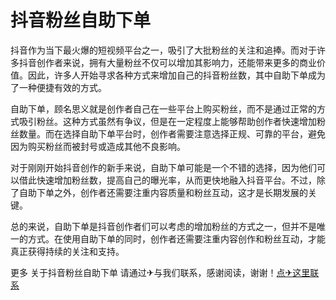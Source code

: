 # 抖音粉丝自助下单

抖音作为当下最火爆的短视频平台之一，吸引了大批粉丝的关注和追捧。而对于许多抖音创作者来说，拥有大量粉丝不仅可以增加其影响力，还能带来更多的商业价值。因此，许多人开始寻求各种方式来增加自己的抖音粉丝数，其中自助下单成为了一种便捷有效的方式。

自助下单，顾名思义就是创作者自己在一些平台上购买粉丝，而不是通过正常的方式吸引粉丝。这种方式虽然有争议，但是在一定程度上能够帮助创作者快速增加粉丝数量。而在选择自助下单平台时，创作者需要注意选择正规、可靠的平台，避免因为购买粉丝而被封号或造成其他不良影响。

对于刚刚开始抖音创作的新手来说，自助下单可能是一个不错的选择，因为他们可以借此快速增加粉丝数，提高自己的曝光率，从而更快地融入抖音平台。不过，除了自助下单之外，创作者还需要注重内容质量和粉丝互动，这才是长期发展的关键。

总的来说，自助下单是抖音创作者们可以考虑的增加粉丝的方式之一，但并不是唯一的方式。在使用自助下单的同时，创作者还需要注重内容创作和粉丝互动，才能真正获得持续的关注和支持。

更多 关于抖音粉丝自助下单 请通过✈与我们联系，感谢阅读，谢谢！[点✈这里联系](https://ss.k02.cc)